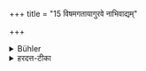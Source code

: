 +++
title = "15 विषमगतायागुरवे नाभिवाद्यम्"

+++

<details><summary>Bühler</summary>

15. He need not salute a person, who is not a Guru, and who stands in a lower or higher place than he himself.
</details>

<details><summary>हरदत्त-टीका</summary>

## सूत्रम्
विषमगतायाऽगुरवे नाभिवाद्यम् ॥ १४ ॥  
## टिप्पनी
उच्चैस्थाने नीचैस्स्थाने वाऽवस्थितो विषमगतः । तस्मै गुरुव्यतिरिक्ताय नाभिवाद्यम् । गुरवे स्वाभिवाद्यमेव, दर्शने सति तूष्णीमवस्थानस्याऽयुक्तत्वात् ॥ १४॥
</details>
